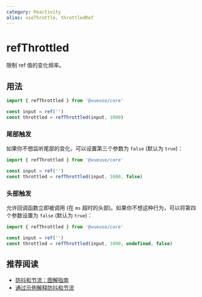 ```yaml
---
category: Reactivity
alias: useThrottle, throttledRef
---
```


# refThrottled

限制 ref 值的变化频率。

## 用法

```js
import { refThrottled } from '@vueuse/core'

const input = ref('')
const throttled = refThrottled(input, 1000)
```

### 尾部触发

如果你不想监听尾部的变化，可以设置第三个参数为 `false` (默认为 `true`)：

```js
import { refThrottled } from '@vueuse/core'

const input = ref('')
const throttled = refThrottled(input, 1000, false)
```

### 头部触发

允许回调函数立即被调用 (在 `ms` 超时的头部)。如果你不想这种行为，可以将第四个参数设置为 `false` (默认为 `true`)：

```js
import { refThrottled } from '@vueuse/core'

const input = ref('')
const throttled = refThrottled(input, 1000, undefined, false)
```

## 推荐阅读

- [防抖和节流：图解指南](https://redd.one/blog/debounce-vs-throttle)
- [通过示例解释防抖和节流](https://css-tricks.com/debouncing-throttling-explained-examples/)

